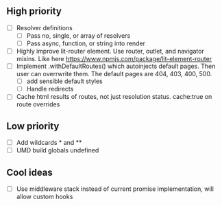 ## High priority

- [ ] Resolver definitions
  - [ ] Pass no, single, or array of resolvers
  - [ ] Pass async, function, or string into render
- [ ] Highly improve lit-router element. Use router, outlet, and navigator mixins. Like here https://www.npmjs.com/package/lit-element-router
- [ ] Implement .withDefaultRoutes() which autoinjects default pages. Then user can overrwrite them. The default pages are 404, 403, 400, 500.
  - [ ] add sensible default styles
  - [ ] Handle redirects
- [ ] Cache html results of routes, not just resolution status. cache:true on route overrides

## Low priority

- [ ] Add wildcards \* and \*\*
- [ ] UMD build globals undefined

## Cool ideas

- [ ] Use middleware stack instead of current promise implementation, will allow custom hooks
